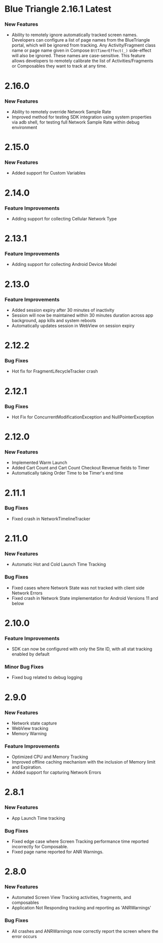 # Blue Triangle 2.16.1 Latest
### New Features
- Ability to remotely ignore automatically tracked screen names. Developers can configure a list of page names from the BlueTriangle portal, which will be ignored from tracking. Any Activity/Fragment class name or page name given in Compose `BttTimerEffect(_)` side-effect will also be ignored. These names are case-sensitive. This feature allows developers to remotely calibrate the list of Activities/Fragments or Composables they want to track at any time.

# 2.16.0
### New Features
- Ability to remotely override Network Sample Rate
- Improved method for testing SDK integration using system properties via adb shell, for testing full Network Sample Rate within debug environment

# 2.15.0
### New Features
- Added support for Custom Variables

# 2.14.0
### Feature Improvements
- Adding support for collecting Cellular Network Type

# 2.13.1
### Feature Improvements
- Adding support for collecting Android Device Model

# 2.13.0
### Feature Improvements
- Added session expiry after 30 minutes of inactivity
- Session will now be maintained within 30 minutes duration across app background, app kills and system reboots
- Automatically updates session in WebView on session expiry

# 2.12.2
### Bug Fixes
- Hot fix for FragmentLifecycleTracker crash

# 2.12.1
### Bug Fixes
- Hot Fix for ConcurrentModificationException and NullPointerException

# 2.12.0
### New Features
- Implemented Warm Launch
- Added Cart Count and Cart Count Checkout Revenue fields to Timer
- Automatically taking Order Time to be Timer's end time

# 2.11.1
### Bug Fixes
- Fixed crash in NetworkTimelineTracker

# 2.11.0
### New Features
- Automatic Hot and Cold Launch Time Tracking
### Bug Fixes
- Fixed cases where Network State was not tracked with client side Network Errors
- Fixed crash in Network State implementation for Android Versions 11 and below

# 2.10.0
### Feature Improvements
- SDK can now be configured with only the Site ID, with all stat tracking enabled by default
### Minor Bug Fixes
- Fixed bug related to debug logging

# 2.9.0
### New Features
- Network state capture
- WebView tracking
- Memory Warning
### Feature Improvements
- Optimized CPU and Memory Tracking
- Improved offline caching mechanism with the inclusion of Memory limit and Expiration.
- Added support for capturing Network Errors

# 2.8.1
### New Features
- App Launch Time tracking
### Bug Fixes
- Fixed edge case where Screen Tracking performance time reported incorrectly for Composable.
- Fixed page name reported for ANR Warnings.

# 2.8.0
### New Features
- Automated Screen View Tracking activities, fragments, and composables
- Application Not Responding tracking and reporting as 'ANRWarnings'
### Bug Fixes
- All crashes and ANRWarnings now correctly report the screen where the error occurs